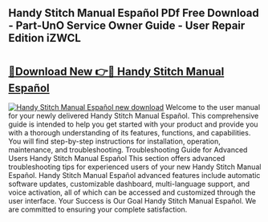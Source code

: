 ## Handy Stitch Manual Español PDf Free Download - Part-UnO Service Owner Guide - User Repair Edition iZWCL

# <h2><a href="http://bc44333.oget.top/?id=Handy+Stitch+Manual+Espa%c3%b1ol">🔗Download New 👉🔴 Handy Stitch Manual Español</a></h2>

[![Handy Stitch Manual Español new download](https://i.imgur.com/5g1atiW.png)](http://bc44333.oget.top/?id=Handy+Stitch+Manual+Espa%c3%b1ol)
Welcome to the user manual for your newly delivered Handy Stitch Manual Español. This comprehensive guide is intended to help you get started with your product and provide you with a thorough understanding of its features, functions, and capabilities. You will find step-by-step instructions for installation, operation, maintenance, and troubleshooting. Troubleshooting Guide for Advanced Users Handy Stitch Manual Español This section offers advanced troubleshooting tips for experienced users of your new Handy Stitch Manual Español. Handy Stitch Manual Español advanced features include automatic software updates, customizable dashboard, multi-language support, and voice activation, all of which can be accessed and customized through the user interface. Your Success is Our Goal Handy Stitch Manual Español. We are committed to ensuring your complete satisfaction.
